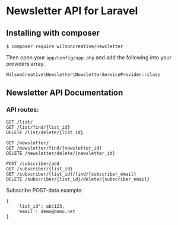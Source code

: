 # Newsletter API for Laravel

## Installing with composer
```
$ composer require wilsoncreative/newsletter
```

Then open your ```app/config/app.php``` and add the following into your providers array.
```
WilsonCreative\Newsletter\NewsletterServiceProvider::class
```

## Newsletter API Documentation

### API routes:
```
GET /list/
GET /list/find/{list_id}
DELETE /list/delete/{list_id}
```

```
GET /newsletter/
GET /newsletter/find/{newsletter_id}
DELETE /newsletter/delete/{newsletter_id}
```

```
POST /subscriber/add
GET /subscriber/{list_id}
GET /subscriber/{list_id}/find/{subscriber_email}
DELETE /subscriber/{list_id}/delete/{subscriber_email}
```

Subscribe POST-data example:
```
{
    'list_id': abc123,
    'email': demo@demo.net
}
```